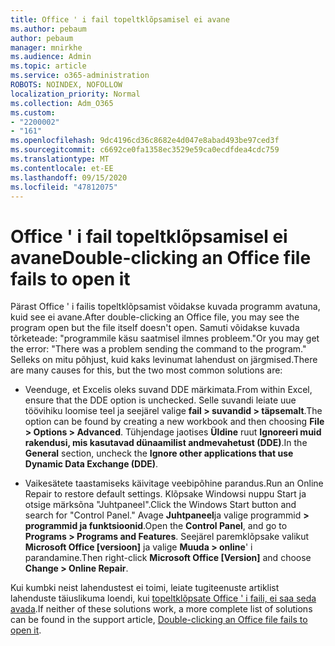 ```yaml
---
title: Office ' i fail topeltklõpsamisel ei avane
ms.author: pebaum
author: pebaum
manager: mnirkhe
ms.audience: Admin
ms.topic: article
ms.service: o365-administration
ROBOTS: NOINDEX, NOFOLLOW
localization_priority: Normal
ms.collection: Adm_O365
ms.custom:
- "2200002"
- "161"
ms.openlocfilehash: 9dc4196cd36c8682e4d047e8abad493be97ced3f
ms.sourcegitcommit: c6692ce0fa1358ec3529e59ca0ecdfdea4cdc759
ms.translationtype: MT
ms.contentlocale: et-EE
ms.lasthandoff: 09/15/2020
ms.locfileid: "47812075"
---
```

# <a name="double-clicking-an-office-file-fails-to-open-it"></a><span data-ttu-id="9e5c6-102">Office ' i fail topeltklõpsamisel ei avane</span><span class="sxs-lookup"><span data-stu-id="9e5c6-102">Double-clicking an Office file fails to open it</span></span>

<span data-ttu-id="9e5c6-103">Pärast Office ' i failis topeltklõpsamist võidakse kuvada programm avatuna, kuid see ei avane.</span><span class="sxs-lookup"><span data-stu-id="9e5c6-103">After double-clicking an Office file, you may see the program open but the file itself doesn't open.</span></span> <span data-ttu-id="9e5c6-104">Samuti võidakse kuvada tõrketeade: "programmile käsu saatmisel ilmnes probleem."</span><span class="sxs-lookup"><span data-stu-id="9e5c6-104">Or you may get the error: "There was a problem sending the command to the program."</span></span> <span data-ttu-id="9e5c6-105">Selleks on mitu põhjust, kuid kaks levinumat lahendust on järgmised.</span><span class="sxs-lookup"><span data-stu-id="9e5c6-105">There are many causes for this, but the two most common solutions are:</span></span>

- <span data-ttu-id="9e5c6-106">Veenduge, et Excelis oleks suvand DDE märkimata.</span><span class="sxs-lookup"><span data-stu-id="9e5c6-106">From within Excel, ensure that the DDE option is unchecked.</span></span> <span data-ttu-id="9e5c6-107">Selle suvandi leiate uue töövihiku loomise teel ja seejärel valige **fail > suvandid > täpsemalt**.</span><span class="sxs-lookup"><span data-stu-id="9e5c6-107">The option can be found by creating a new workbook and then choosing **File > Options > Advanced**.</span></span> <span data-ttu-id="9e5c6-108">Tühjendage jaotises **Üldine** ruut **Ignoreeri muid rakendusi, mis kasutavad dünaamilist andmevahetust (DDE)**.</span><span class="sxs-lookup"><span data-stu-id="9e5c6-108">In the **General** section, uncheck the **Ignore other applications that use Dynamic Data Exchange (DDE)**.</span></span>

- <span data-ttu-id="9e5c6-109">Vaikesätete taastamiseks käivitage veebipõhine parandus.</span><span class="sxs-lookup"><span data-stu-id="9e5c6-109">Run an Online Repair to restore default settings.</span></span> <span data-ttu-id="9e5c6-110">Klõpsake Windowsi nuppu Start ja otsige märksõna "Juhtpaneel".</span><span class="sxs-lookup"><span data-stu-id="9e5c6-110">Click the Windows Start button and search for "Control Panel."</span></span> <span data-ttu-id="9e5c6-111">Avage **Juhtpaneel**ja valige programmid **> programmid ja funktsioonid**.</span><span class="sxs-lookup"><span data-stu-id="9e5c6-111">Open the **Control Panel**, and go to **Programs > Programs and Features**.</span></span> <span data-ttu-id="9e5c6-112">Seejärel paremklõpsake valikut **Microsoft Office [versioon]** ja valige **Muuda > online**' i parandamine.</span><span class="sxs-lookup"><span data-stu-id="9e5c6-112">Then right-click **Microsoft Office [Version]** and choose **Change > Online Repair**.</span></span>

<span data-ttu-id="9e5c6-113">Kui kumbki neist lahendustest ei toimi, leiate tugiteenuste artiklist lahenduste täiuslikuma loendi, kui [topeltklõpsate Office ' i faili, ei saa seda avada](https://support.office.com/article/Double-clicking-an-Office-file-fails-to-open-it-1e9c0ad9-34c8-4440-a42e-d30186b29ed6).</span><span class="sxs-lookup"><span data-stu-id="9e5c6-113">If neither of these solutions work, a more complete list of solutions can be found in the support article, [Double-clicking an Office file fails to open it](https://support.office.com/article/Double-clicking-an-Office-file-fails-to-open-it-1e9c0ad9-34c8-4440-a42e-d30186b29ed6).</span></span>
